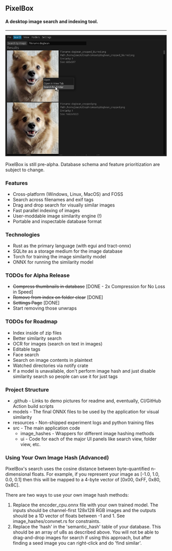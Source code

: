 ## PixelBox
#### A desktop image search and indexing tool.

---

![Demo Screenshot - Filename Search](https://github.com/JosephCatrambone/pixelbox/blob/main/.github/images/demo_text_search.png?raw=true)

PixelBox is still pre-alpha.  Database schema and feature prioritization are subject to change.

### Features
* Cross-platform (Windows, Linux, MacOS) and FOSS
* Search across filenames and exif tags
* Drag and drop search for visually similar images
* Fast parallel indexing of images
* User-moddable image similarity engine (!)
* Portable and inspectable database format

### Technologies
* Rust as the primary language (with egui and tract-onnx)
* SQLite as a storage medium for the image database
* Torch for training the image similarity model
* ONNX for running the similarity model

### TODOs for Alpha Release
* ~~Compress thumbnails in database~~ [DONE - 2x Compression for No Loss in Speed]
* ~~Remove from index on folder clear~~ [DONE]
* ~~Settings Page~~ [DONE]
* Start removing those unwraps
 
### TODOs for Roadmap
* Index inside of zip files
* Better similarity search
* OCR for images (search on text in images)
* Editable tags
* Face search
* Search on image contents in plaintext
* Watched directories via notify crate
* If a model is unavailable, don't perform image hash and just disable similarity search so people can use it for just tags

### Project Structure

* .github - Links to demo pictures for readme and, eventually, CI/GitHub Action build scripts
* models - The final ONNX files to be used by the application for visual similarity
* resources - Non-shipped experiment logs and python training files
* src - The main application code
  * image_hashes - Wrappers for different image hashing methods
  * ui - Code for each of the major UI panels like search view, folder view, etc.

### Using Your Own Image Hash (Advanced)

PixelBox's search uses the cosine distance between byte-quantified n-dimensional floats.
For example, if you represent your image as [-1.0, 1.0, 0.0, 0.1] then this will be mapped to a 4-byte vector of [0x00, 0xFF, 0x80, 0x8C].

There are two ways to use your own image hash methods:

1) Replace the encoder_cpu.onnx file with your own trained model.  The inputs should be channel-first 128x128 RGB images and the outputs should be a 1D vector of floats between -1 and 1.  See image_hashes/convnet.rs for constraints.
2) Replace the 'hash' in the 'semantic_hash' table of your database.  This should be an array of u8s as described above.  You will not be able to drag-and-drop images for search if using this approach, but after finding a seed image you can right-click and do 'find similar'.